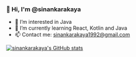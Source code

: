 ### 👋 Hi, I'm @sinankarakaya


- 🔭 I’m interested in Java
- 🌱 I’m currently learning React, Kotlin and Java
- 📫 Contact me: sinankarakaya1992@gmail.com

[![sinankarakaya's GitHub stats](https://github-readme-stats.vercel.app/api?username=sinankarakaya)](https://github.com/sinankarakaya/github-readme-stats)
